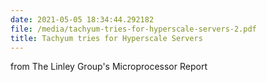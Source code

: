 ```yaml
---
date: 2021-05-05 18:34:44.292182
file: /media/tachyum-tries-for-hyperscale-servers-2.pdf
title: Tachyum tries for Hyperscale Servers
---
```


from The Linley Group's Microprocessor Report